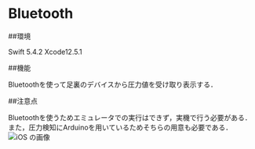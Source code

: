 # Bluetooth
##環境

Swift 5.4.2
Xcode12.5.1

##機能

Bluetoothを使って足裏のデバイスから圧力値を受け取り表示する．

##注意点

Bluetoothを使うためエミュレータでの実行はできず，実機で行う必要がある．
また，圧力検知にArduinoを用いているためそちらの用意も必要である．
![iOS の画像](https://user-images.githubusercontent.com/87361636/150345785-0f44d398-5ef5-4471-ae83-fbddd9bc0b3e.jpg)
